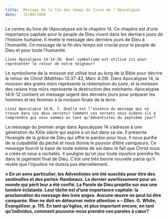 ```yaml
---
title:  Message de la fin des temps du livre de l’Apocalypse
date:   15/09/2020
---
```


Le centre du livre de l’Apocalypse est le chapitre 14. Ce chapitre est d’une importance capitale pour le peuple de Dieu vivant dans les derniers jours de l’histoire humaine. Il révèle le message des derniers jours de Dieu à l’humanité. Ce message de la fin des temps est crucial pour le peuple de Dieu et pour toute l’humanité.

`Lisez Apocalypse 14:14-20. Quel symbolisme est utilisé ici pour représenter le retour de notre Seigneur?`

Le symbolisme de la moisson est utilisé tout au long de la Bible pour décrire le retour de Christ (Matthieu 13:37-43, Marc 4:29). Dans Apocalypse 14, la moisson des grains mûrs représente la rédemption du juste, et la moisson des raisins trop mûrs représente la destruction des méchants. Apocalypse 14:6-12 contient un message urgent des derniers jours pour préparer les hommes et les femmes à la moisson finale de la terre.

`Lisez Apocalypse 14:6, 7. Quelle est l’essence du message qui se trouve dans ces deux versets? Comment ces versets nous aident-ils à comprendre qui nous sommes en tant qu’Adventistes du septième jour?`

Le message du premier ange dans Apocalypse 14 s’adresse à une génération du XXIe siècle qui aspire à un but dans sa vie. Il présente l’évangile de la grâce de Dieu qui offre le pardon pour tous. Il nous purifie de la culpabilité du péché et nous donne le pouvoir d’être vainqueurs. Ce message fournit la base de toute estime de soi dans le fait que Christ nous a créés et nous a rachetés. Il souligne qu’un jour toute injustice prendra fin dans le jugement final de Dieu. C’est une très bonne nouvelle parce qu’il révèle que l’injustice ne durera pas éternellement.

**« En un sens particulier, les Adventistes ont été suscités pour être des sentinelles et des portes-flambeaux. Le dernier avertissement pour un monde qui périt leur a été confié. La Parole de Dieu projette sur eux une lumière éclatante. Leur tâche est d’une importance capitale: la proclamation du message des trois anges. Aucune œuvre ne peut lui être comparée. Rien ne doit en détourner notre attention » – Ellen. G. White, Évangéliser, p. 115. En tant qu’église, et plus important encore, en tant qu’individus, comment pouvons-nous prendre ces paroles à cœur?**
